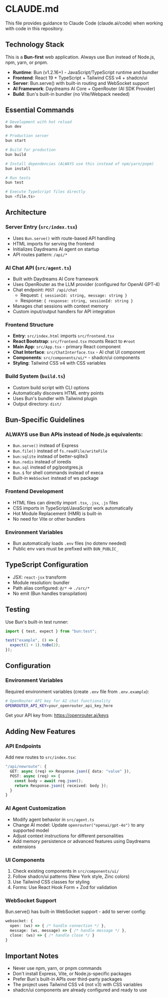 # CLAUDE.md

This file provides guidance to Claude Code (claude.ai/code) when working with code in this repository.

## Technology Stack

This is a **Bun-first** web application. Always use Bun instead of Node.js, npm, yarn, or pnpm.

- **Runtime**: Bun (v1.2.16+) - JavaScript/TypeScript runtime and bundler
- **Frontend**: React 19 + TypeScript + Tailwind CSS v4 + shadcn/ui
- **Server**: Bun.serve() with built-in routing and WebSocket support
- **AI Framework**: Daydreams AI Core + OpenRouter (AI SDK Provider)
- **Build**: Bun's built-in bundler (no Vite/Webpack needed)

## Essential Commands

```bash
# Development with hot reload
bun dev

# Production server
bun start

# Build for production
bun build

# Install dependencies (ALWAYS use this instead of npm/yarn/pnpm)
bun install

# Run tests
bun test

# Execute TypeScript files directly
bun <file.ts>
```

## Architecture

### Server Entry (`src/index.tsx`)
- Uses `Bun.serve()` with route-based API handling
- HTML imports for serving the frontend
- Initializes Daydreams AI agent on startup
- API routes pattern: `/api/*`

### AI Chat API (`src/agent.ts`)
- Built with Daydreams AI Core framework
- Uses OpenRouter as the LLM provider (configured for OpenAI GPT-4)
- Chat endpoint: `POST /api/chat`
  - Request: `{ sessionId: string, message: string }`
  - Response: `{ response: string, sessionId: string }`
- Manages chat sessions with context memory
- Custom input/output handlers for API integration

### Frontend Structure
- **Entry**: `src/index.html` imports `src/frontend.tsx`
- **React Bootstrap**: `src/frontend.tsx` mounts React to `#root`
- **Main App**: `src/App.tsx` - primary React component
- **Chat Interface**: `src/ChatInterface.tsx` - AI chat UI component
- **Components**: `src/components/ui/*` - shadcn/ui components
- **Styling**: Tailwind CSS v4 with CSS variables

### Build System (`build.ts`)
- Custom build script with CLI options
- Automatically discovers HTML entry points
- Uses Bun's bundler with Tailwind plugin
- Output directory: `dist/`

## Bun-Specific Guidelines

### ALWAYS use Bun APIs instead of Node.js equivalents:
- `Bun.serve()` instead of Express
- `Bun.file()` instead of `fs.readFile/writeFile`
- `bun:sqlite` instead of better-sqlite3
- `Bun.redis` instead of ioredis
- `Bun.sql` instead of pg/postgres.js
- `Bun.$` for shell commands instead of execa
- Built-in `WebSocket` instead of ws package

### Frontend Development
- HTML files can directly import `.tsx`, `.jsx`, `.js` files
- CSS imports in TypeScript/JavaScript work automatically
- Hot Module Replacement (HMR) is built-in
- No need for Vite or other bundlers

### Environment Variables
- Bun automatically loads `.env` files (no dotenv needed)
- Public env vars must be prefixed with `BUN_PUBLIC_`

## TypeScript Configuration
- JSX: `react-jsx` transform
- Module resolution: bundler
- Path alias configured: `@/*` → `./src/*`
- No emit (Bun handles transpilation)

## Testing
Use Bun's built-in test runner:
```typescript
import { test, expect } from "bun:test";

test("example", () => {
  expect(1 + 1).toBe(2);
});
```

## Configuration

### Environment Variables
Required environment variables (create `.env` file from `.env.example`):
```bash
# OpenRouter API key for AI chat functionality
OPENROUTER_API_KEY=your_openrouter_api_key_here
```

Get your API key from: https://openrouter.ai/keys

## Adding New Features

### API Endpoints
Add new routes to `src/index.tsx`:
```typescript
"/api/newroute": {
  GET: async (req) => Response.json({ data: "value" }),
  POST: async (req) => {
    const body = await req.json();
    return Response.json({ received: body });
  }
}
```

### AI Agent Customization
- Modify agent behavior in `src/agent.ts`
- Change AI model: Update `openrouter("openai/gpt-4o")` to any supported model
- Adjust context instructions for different personalities
- Add memory persistence or advanced features using Daydreams extensions

### UI Components
1. Check existing components in `src/components/ui/`
2. Follow shadcn/ui patterns (New York style, Zinc colors)
3. Use Tailwind CSS classes for styling
4. Forms: Use React Hook Form + Zod for validation

### WebSocket Support
Bun.serve() has built-in WebSocket support - add to server config:
```typescript
websocket: {
  open: (ws) => { /* handle connection */ },
  message: (ws, message) => { /* handle message */ },
  close: (ws) => { /* handle close */ }
}
```

## Important Notes
- Never use npm, yarn, or pnpm commands
- Don't install Express, Vite, or Node.js-specific packages
- Prefer Bun's built-in APIs over third-party packages
- The project uses Tailwind CSS v4 (not v3) with CSS variables
- shadcn/ui components are already configured and ready to use